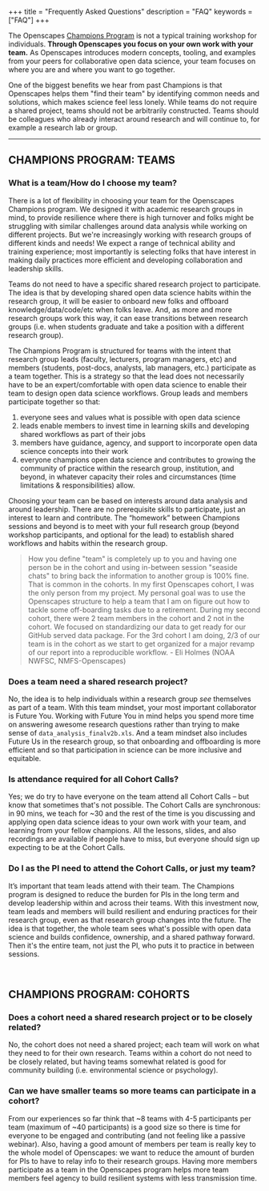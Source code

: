 +++
title = "Frequently Asked Questions"
description = "FAQ"
keywords = ["FAQ"]
+++


The Openscapes [Champions Program](https://openscapes/org/champions) is not a typical training workshop for individuals. **Through Openscapes you focus on your own work with your team.** As Openscapes introduces modern concepts, tooling, and examples from your peers for collaborative open data science, your team focuses on where you are and where you want to go together. 

One of the biggest benefits we hear from past Champions is that Openscapes helps them "find their team" by identifying common needs and solutions, which makes science feel less lonely. While teams do not require a shared project, teams should not be arbitrarily constructed. Teams should be colleagues who already interact around research and will continue to, for example a research lab or group.

---

## CHAMPIONS PROGRAM: TEAMS

### What is a team/How do I choose my team? 

There is a lot of flexibility in choosing your team for the Openscapes Champions program. We designed it with academic research groups in mind, to provide resilience where there is high turnover and folks might be struggling with similar challenges around data analysis while working on different projects. But we're increasingly working with research groups of different kinds and needs! We expect a range of technical ability and training experience; most importantly is selecting folks that have interest in making daily practices more efficient and developing collaboration and leadership skills. 

Teams do not need to have a specific shared research project to participate. The idea is that by developing shared open data science habits within the research group, it will be easier to onboard new folks and offboard knowledge/data/code/etc when folks leave. And, as more and more research groups work this way, it can ease transitions between research groups (i.e. when students graduate and take a position with a different research group).

The Champions Program is structured for teams with the intent that research group leads (faculty, lecturers, program managers, etc) and members (students, post-docs, analysts, lab managers, etc.) participate as a team together. This is a strategy so that the lead does not necessarily have to be an expert/comfortable with open data science to enable their team to design open data science workflows. Group leads and members participate together so that: 

1. everyone sees and values what is possible with open data science 
2. leads enable members to invest time in learning skills and developing shared workflows as part of their jobs
3. members have guidance, agency, and support to incorporate open data science concepts into their work
4. everyone champions open data science and contributes to growing the community of practice within the research group, institution, and beyond, in whatever capacity their roles and circumstances (time limitations & responsibilities) allow. 

Choosing your team can be based on interests around data analysis and around leadership. There are no prerequisite skills to participate, just an interest to learn and contribute. The “homework” between Champions sessions and beyond is to meet with your full research group (beyond workshop participants, and optional for the lead) to establish shared workflows and habits within the research group. 

> How you define "team" is completely up to you and having one person be in the cohort and using in-between session "seaside chats" to bring back the information to another group is 100% fine. That is common in the cohorts. 
> In my first Openscapes cohort, I was the only person from my project. My personal goal was to use the Openscapes structure to help a team that I am on figure out how to tackle some off-boarding tasks due to a retirement. During my second cohort, there were 2 team members in the cohort and 2 not in the cohort. We focused on standardizing our data to get ready for our GitHub served data package. For the 3rd cohort I am doing, 2/3 of our team is in the cohort as we start to get organized for a major revamp of our report into a reproducible workflow. - Eli Holmes (NOAA NWFSC, NMFS-Openscapes) 


### Does a team need a shared research project?

No, the idea is to help individuals within a research group *see* themselves as part of a team. With this team mindset, your most important collaborator is Future You. Working with Future You in mind helps you spend more time on answering awesome research questions rather than trying to make sense of `data_analysis_finalv2b.xls`. And a team mindset also includes Future Us in the research group, so that onboarding and offboarding is more efficient and so that participation in science can be more inclusive and equitable.

### Is attendance required for all Cohort Calls? 
Yes; we do try to have everyone on the team attend all Cohort Calls – but know that sometimes that's not possible. The Cohort Calls are synchronous: in 90 mins, we teach for ~30 and the rest of the time is you discussing and applying open data science ideas to your own work with your team, and learning from your fellow champions. All the lessons, slides, and also recordings are available if people have to miss, but everyone should sign up expecting to be at the Cohort Calls. 

### Do I as the PI need to attend the Cohort Calls, or just my team?
It’s important that team leads attend with their team. The Champions program is designed to reduce the burden for PIs in the long term and develop leadership within and across their teams. With this investment now, team leads and members will build resilient and enduring practices for their research group, even as that research group changes into the future. The idea is that together, the whole team sees what's possible with open data science and builds confidence, ownership, and a shared pathway forward. Then it's the entire team, not just the PI, who puts it to practice in between sessions. 

<br>

## CHAMPIONS PROGRAM: COHORTS

### Does a cohort need a shared research project or to be closely related?

No, the cohort does not need a shared project; each team will work on what they need to for their own research. Teams within a cohort do not need to be closely related, but having teams somewhat related is good for community building (i.e. environmental science or psychology).


### Can we have smaller teams so more teams can participate in a cohort?

From our experiences so far think that ~8 teams with 4-5 participants per team (maximum of ~40 participants) is a good size so there is time for everyone to be engaged and contributing (and not feeling like a passive webinar). Also, having a good amount of members per team is really key to the whole model of Openscapes: we want to reduce the amount of burden for PIs to have to relay info to their research groups. Having more members participate as a team in the Openscapes program helps more team members feel agency to build resilient systems with less transmission time.

<br>



<!---

Thanks for your email and I hope you’re doing well too. That’s exciting that the Champions program has come up! We so far have not grown to a point where teams can pay for a single slot within a cohort; we are working towards this but currently have pricing to book full cohorts for specific communities. A note too that neither teams nor cohorts of teams need to have a collaborative project in order to participate; the idea is that researchers working "independently" on different projects/phd theses/grants benefit by operating as a team across their different projects so there is less reinventing and time/money lost. Openscapes' team-cohort model helps make this happen.

A cohort for the 4-month Champions program (8 remote sessions 2x/month) covers time and overhead for Erin Robinson and me to coordinate folks, iterate, and deliver the program. Also of potential interest to you: we’ve developed a longer-term community approach for NASA that we expect to be really impactful moving forward, which includes the 4-month Champions program but also provides a framework to scale open data science practices sustainably within specific communities by developing community members as Openscapes Champions facilitators, as part of their existing jobs (i.e. data managers, librarians). This NASA grant is $300K/year for 3 years, which covers some of our time as well as that of our partners so that we can best meet community needs. 

We’re definitely interested in what your needs are and if there would be something we could co-design with you – we've also been curious how this NASA approach might also work for funders and their grantees. Erin and I would be happy to have a call to chat further with you and share what we’ve been learning as we’ve experimented with different shapes and sizes of Openscapes.


### I don’t code/I am a master coder, why should I participate? 

Openscapes Champions is about reframing data analysis as a collaborative effort rather than an individual burden. Our working hypothesis is that normalizing data analysis as a collaborative effort will help build efficiency, continuity, and resilience in your research group, and make science more inclusive and equitable. 

The Champions program is for teams: this means a lead and members. The PI should be invested...

## Who should participate?

## Do I need certain open science or data science skills to participate?



### Why teams?

### As teammembers, must we participate with our PI?

### As a PI, must I participate with teammembers?

### Why cohorts?

### Do cohorts need a shared project?

-->
